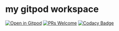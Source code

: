 # my gitpod workspace

[![Open in Gitpod](https://gitpod.io/button/open-in-gitpod.svg)](https://gitpod.io/#https://github.com/cbendot/workspace) 
[![PRs Welcome](https://img.shields.io/badge/PRs-welcome-brightgreen.svg?style=flat-square)](http://makeapullrequest.com) [![Codacy Badge](https://app.codacy.com/project/badge/Grade/e2163b55c0e04a3a8da0ad7e8eab50c1)](https://www.codacy.com/gh/cbendot/workspace/dashboard?utm_source=github.com&amp;utm_medium=referral&amp;utm_content=cbendot/workspace&amp;utm_campaign=Badge_Grade)
